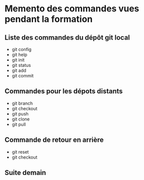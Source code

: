 # Memento des commandes vues pendant la formation

## Liste des commandes du dépôt git local

* git config
* git help
* git init
* git status
* git add
* git commit

## Commandes pour les dépots distants

* git branch
* git checkout
* git push
* git clone
* git pull

## Commande de retour en arrière

* git reset
* git checkout

## Suite demain